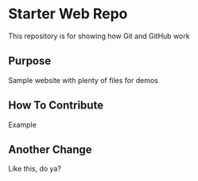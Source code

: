 # Starter Web Repo

This repository is for showing how Git and GitHub work

## Purpose

Sample website with plenty of files for demos

## How To Contribute

Example

## Another Change

Like this, do ya?